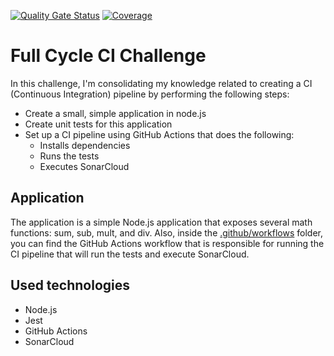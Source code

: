 [![Quality Gate Status](https://sonarcloud.io/api/project_badges/measure?project=emiliosheinz_full-cycle-ci-challenge&metric=alert_status)](https://sonarcloud.io/summary/new_code?id=emiliosheinz_full-cycle-ci-challenge)
[![Coverage](https://sonarcloud.io/api/project_badges/measure?project=emiliosheinz_full-cycle-ci-challenge&metric=coverage)](https://sonarcloud.io/summary/new_code?id=emiliosheinz_full-cycle-ci-challenge)

# Full Cycle CI Challenge

In this challenge, I'm consolidating my knowledge related to creating a CI (Continuous Integration) pipeline by performing the following steps:

- Create a small, simple application in node.js
- Create unit tests for this application
- Set up a CI pipeline using GitHub Actions that does the following:
    - Installs dependencies
    - Runs the tests
    - Executes SonarCloud

## Application

The application is a simple Node.js application that exposes several math functions: sum, sub, mult, and div. Also, inside the [.github/workflows](.github/workflows) folder, you can find the GitHub Actions workflow that is responsible for running the CI pipeline that will run the tests and execute SonarCloud.


## Used technologies

- Node.js
- Jest
- GitHub Actions
- SonarCloud
